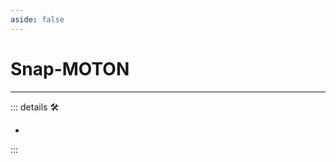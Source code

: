 ```yaml
---
aside: false
---
```

# Snap-MOTON

---

<!-- =================================================== -->
<!-- =================================================== -->
<!-- =================================================== -->
<!-- =================================================== -->
<!-- =================================================== -->
::: details 🛠

-

:::
